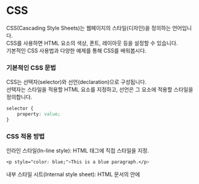 # CSS
CSS(Cascading Style Sheets)는 웹페이지의 스타일(디자인)을 정의하는 언어입니다.      
CSS를 사용하면 HTML 요소의 색상, 폰트, 레이아웃 등을 설정할 수 있습니다.    
기본적인 CSS 사용법과 다양한 예제를 통해 CSS를 배워봅시다.


### 기본적인 CSS 문법
CSS는 선택자(selector)와 선언(declaration)으로 구성됩니다.    
선택자는 스타일을 적용할 HTML 요소를 지정하고, 선언은 그 요소에 적용할 스타일을 정의합니다.   

```css
selector {
    property: value;
}
```

### CSS 적용 방법
인라인 스타일(In-line style): HTML 태그에 직접 스타일을 지정.

```css
<p style="color: blue;">This is a blue paragraph.</p>
```

내부 스타일 시트(Internal style sheet): HTML 문서의 <head> 안에 <style> 태그를 사용해 스타일을 지정.

```css
<head>
    <style>
        p {
            color: blue;
        }
    </style>
</head>
```

외부 스타일 시트(External style sheet): 별도의 CSS 파일을 만들어 HTML 문서에 링크.

```css
<!-- HTML 문서 -->
<head>
    <link rel="stylesheet" type="text/css" href="styles.css">
</head>
<!-- styles.css 파일 -->
p {
    color: blue;
}
```

### 주요 CSS 속성
1. 색상 (Color)

텍스트 색상: color
```css
p {
    color: red;
}
```

배경 색상: background-color
```css
body {
    background-color: lightgray;
}

2. 글꼴 (Font)
글꼴 종류: font-family
```css
p {
    font-family: Arial, sans-serif;
}
```

글꼴 크기: font-size
```css
p {
    font-size: 16px;
}
```

글꼴 굵기: font-weight
```css
p {
    font-weight: bold;
}
```

3. 텍스트 정렬 (Text Alignment)
텍스트 정렬: text-align
```css
h1 {
    text-align: center;
}
```

4. 여백 (Margin and Padding)
바깥 여백: margin
```css
p {
    margin: 20px;
}
```

안쪽 여백: padding
```css
div {
    padding: 10px;
}
```

5. 테두리 (Border)
테두리 스타일: border
```css
p {
    border: 1px solid black;
}
```

6. 크기 (Width and Height)
넓이: width
```css
div {
    width: 50%;
}
```

높이: height
```css
div {
    height: 100px;
}
```

### css 예제

예제 1: 기본 스타일 적용
```html
<!DOCTYPE html>
<html>
<head>
    <style>
        body {
            background-color: lightblue;
        }
        h1 {
            color: navy;
            text-align: center;
        }
        p {
            font-family: verdana;
            font-size: 20px;
        }
    </style>
</head>
<body>
    <h1>Hello, World!</h1>
    <p>This is a styled paragraph.</p>
</body>
</html>
```

예제 2: 클래스와 아이디 선택자
HTML 문서:
```html
<!DOCTYPE html>
<html>
<head>
    <link rel="stylesheet" type="text/css" href="styles.css">
</head>
<body>
    <h1 class="title">Hello, World!</h1>
    <p id="intro">This is a styled paragraph with an ID.</p>
    <p class="content">This is another styled paragraph with a class.</p>
</body>
</html>
```

styles.css 파일:
```css
.title {
    color: navy;
    text-align: center;
}
#intro {
    font-family: verdana;
    font-size: 20px;
}
.content {
    font-family: arial;
    font-size: 18px;
}
```

예제 3: 레이아웃 만들기
```html
<!DOCTYPE html>
<html>
<head>
    <style>
        .container {
            width: 100%;
            border: 1px solid black;
        }
        .header, .footer {
            background-color: lightgray;
            padding: 10px;
            text-align: center;
        }
        .content {
            padding: 20px;
        }
        .column {
            float: left;
            width: 50%;
        }
        .row::after {
            content: "";
            clear: both;
            display: table;
        }
    </style>
</head>
<body>
    <div class="container">
        <div class="header">
            <h1>My Website</h1>
        </div>
        <div class="content">
            <div class="row">
                <div class="column" style="background-color:lightblue;">
                    <h2>Column 1</h2>
                    <p>Some text..</p>
                </div>
                <div class="column" style="background-color:lightgreen;">
                    <h2>Column 2</h2>
                    <p>Some text..</p>
                </div>
            </div>
        </div>
        <div class="footer">
            <p>Footer</p>
        </div>
    </div>
</body>
</html>
```
